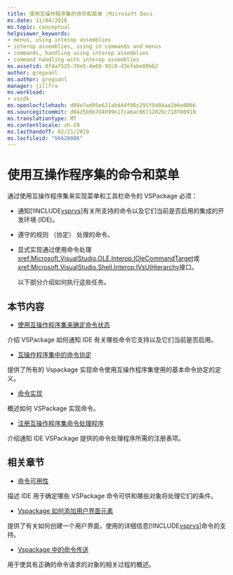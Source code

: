 ```yaml
---
title: 使用互操作程序集的命令和菜单 |Microsoft Docs
ms.date: 11/04/2016
ms.topic: conceptual
helpviewer_keywords:
- menus, using interop assemblies
- interop assemblies, using in commands and menus
- commands, handling using interop assemblies
- command handling with interop assemblies
ms.assetid: 8f4af525-39e5-4e69-92c8-d3efabe80bb2
author: gregvanl
ms.author: gregvanl
manager: jillfra
ms.workload:
- vssdk
ms.openlocfilehash: d08e7ad95e621ab444f98c295f5d84aa2b6e0066
ms.sourcegitcommit: d0425b6b7d4b99e17ca6ac0671282bc718f80910
ms.translationtype: MT
ms.contentlocale: zh-CN
ms.lasthandoff: 02/21/2019
ms.locfileid: "56628086"
---
```

# <a name="commands-and-menus-that-use-interop-assemblies"></a>使用互操作程序集的命令和菜单
通过使用互操作程序集来实现菜单和工具栏命令的 VSPackage 必须：

- 通知[!INCLUDE[vsprvs](../../code-quality/includes/vsprvs_md.md)]有关所支持的命令以及它们当前是否启用的集成的开发环境 (IDE)。

- 遵守的规则 （协定） 处理的命令。

- 显式实现通过使用命令处理<xref:Microsoft.VisualStudio.OLE.Interop.IOleCommandTarget>或<xref:Microsoft.VisualStudio.Shell.Interop.IVsUIHierarchy>接口。

  以下部分介绍如何执行这些任务。

## <a name="in-this-section"></a>本节内容
- [使用互操作程序集来确定命令状态](../../extensibility/internals/determining-command-status-by-using-interop-assemblies.md)

 介绍 VSPackage 如何通知 IDE 有关哪些命令它支持以及它们当前是否启用。

- [互操作程序集中的命令协定](../../extensibility/internals/command-contracts-in-interop-assemblies.md)

 提供了所有的 Vspackage 实现命令使用互操作程序集使用的基本命令协定的定义。

- [命令实现](../../extensibility/internals/command-implementation.md)

 概述如何 VSPackage 实现命令。

- [注册互操作程序集命令处理程序](../../extensibility/internals/registering-interop-assembly-command-handlers.md)

 介绍通知 IDE VSPackage 提供的命令处理程序所需的注册表项。

## <a name="related-sections"></a>相关章节
- [命令可用性](../../extensibility/internals/command-availability.md)

 描述 IDE 用于确定哪些 VSPackage 命令可供和哪些对象将处理它们的条件。

- [Vspackage 如何添加用户界面元素](../../extensibility/internals/how-vspackages-add-user-interface-elements.md)

 提供了有关如何创建一个用户界面，使用的详细信息[!INCLUDE[vsprvs](../../code-quality/includes/vsprvs_md.md)]命令的支持。

- [Vspackage 中的命令传送](../../extensibility/internals/command-routing-in-vspackages.md)

 用于使具有正确的命令请求的对象的相关过程的概述。